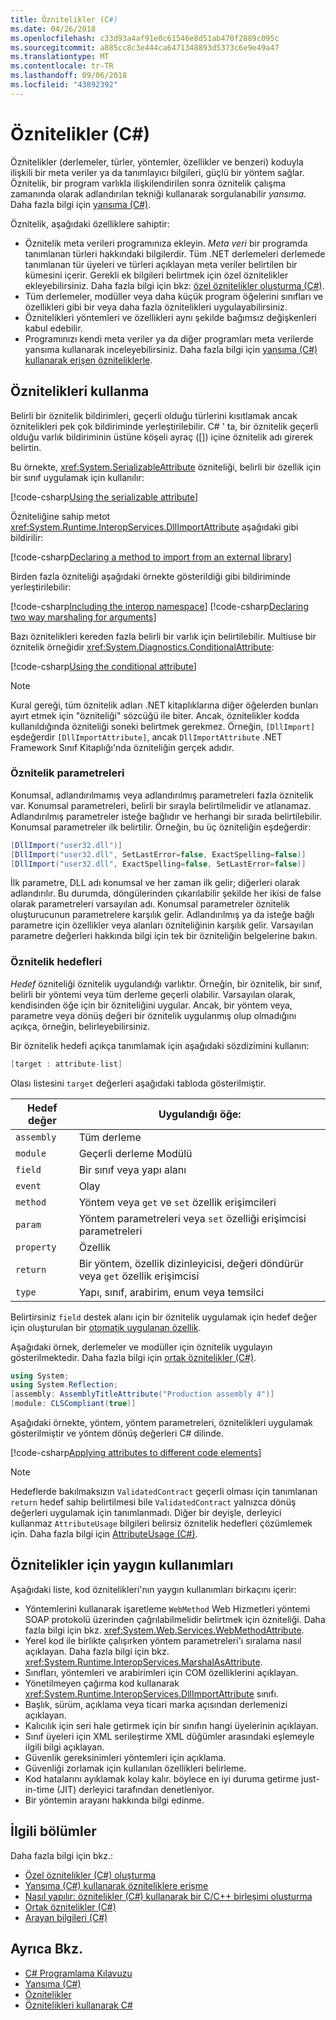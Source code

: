 ```yaml
---
title: Öznitelikler (C#)
ms.date: 04/26/2018
ms.openlocfilehash: c33d93a4af91e0c61546e8d51ab470f2889c095c
ms.sourcegitcommit: a885cc8c3e444ca6471348893d5373c6e9e49a47
ms.translationtype: MT
ms.contentlocale: tr-TR
ms.lasthandoff: 09/06/2018
ms.locfileid: "43892392"
---
```

# <a name="attributes-c"></a>Öznitelikler (C#)

Öznitelikler (derlemeler, türler, yöntemler, özellikler ve benzeri) koduyla ilişkili bir meta veriler ya da tanımlayıcı bilgileri, güçlü bir yöntem sağlar. Öznitelik, bir program varlıkla ilişkilendirilen sonra öznitelik çalışma zamanında olarak adlandırılan tekniği kullanarak sorgulanabilir *yansıma*. Daha fazla bilgi için [yansıma (C#)](../reflection.md).

Öznitelik, aşağıdaki özelliklere sahiptir:

- Öznitelik meta verileri programınıza ekleyin. *Meta veri* bir programda tanımlanan türleri hakkındaki bilgilerdir. Tüm .NET derlemeleri derlemede tanımlanan tür üyeleri ve türleri açıklayan meta veriler belirtilen bir kümesini içerir. Gerekli ek bilgileri belirtmek için özel öznitelikler ekleyebilirsiniz. Daha fazla bilgi için bkz: [özel öznitelikler oluşturma (C#)](creating-custom-attributes.md).
- Tüm derlemeler, modüller veya daha küçük program öğelerini sınıfları ve özellikleri gibi bir veya daha fazla öznitelikleri uygulayabilirsiniz.
- Öznitelikleri yöntemleri ve özellikleri aynı şekilde bağımsız değişkenleri kabul edebilir.
- Programınızı kendi meta veriler ya da diğer programları meta verilerde yansıma kullanarak inceleyebilirsiniz. Daha fazla bilgi için [yansıma (C#) kullanarak erişen özniteliklerle](accessing-attributes-by-using-reflection.md).

## <a name="using-attributes"></a>Öznitelikleri kullanma

Belirli bir öznitelik bildirimleri, geçerli olduğu türlerini kısıtlamak ancak öznitelikleri pek çok bildiriminde yerleştirilebilir. C# ' ta, bir öznitelik geçerli olduğu varlık bildiriminin üstüne köşeli ayraç ([]) içine öznitelik adı girerek belirtin.

Bu örnekte, <xref:System.SerializableAttribute> özniteliği, belirli bir özellik için bir sınıf uygulamak için kullanılır:

[!code-csharp[Using the serializable attribute](../../../../../samples/snippets/csharp/attributes/AttributesOverview.cs#1)]

Özniteliğine sahip metot <xref:System.Runtime.InteropServices.DllImportAttribute> aşağıdaki gibi bildirilir:

[!code-csharp[Declaring a method to import from an external library](../../../../../samples/snippets/csharp/attributes/AttributesOverview.cs#2)]

Birden fazla özniteliği aşağıdaki örnekte gösterildiği gibi bildiriminde yerleştirilebilir:

[!code-csharp[Including the interop namespace](../../../../../samples/snippets/csharp/attributes/AttributesOverview.cs#3)]
[!code-csharp[Declaring two way marshaling for arguments](../../../../../samples/snippets/csharp/attributes/AttributesOverview.cs#4)]

Bazı öznitelikleri kereden fazla belirli bir varlık için belirtilebilir. Multiuse bir öznitelik örneğidir <xref:System.Diagnostics.ConditionalAttribute>:

[!code-csharp[Using the conditional attribute](../../../../../samples/snippets/csharp/attributes/AttributesOverview.cs#5)]

> [!NOTE]
> Kural gereği, tüm öznitelik adları .NET kitaplıklarına diğer öğelerden bunları ayırt etmek için "özniteliği" sözcüğü ile biter. Ancak, öznitelikler kodda kullanıldığında özniteliği soneki belirtmek gerekmez. Örneğin, `[DllImport]` eşdeğerdir `[DllImportAttribute]`, ancak `DllImportAttribute` .NET Framework Sınıf Kitaplığı'nda özniteliğin gerçek adıdır.

### <a name="attribute-parameters"></a>Öznitelik parametreleri

Konumsal, adlandırılmamış veya adlandırılmış parametreleri fazla öznitelik var. Konumsal parametreleri, belirli bir sırayla belirtilmelidir ve atlanamaz. Adlandırılmış parametreler isteğe bağlıdır ve herhangi bir sırada belirtilebilir. Konumsal parametreler ilk belirtilir. Örneğin, bu üç özniteliğin eşdeğerdir:

```csharp
[DllImport("user32.dll")]
[DllImport("user32.dll", SetLastError=false, ExactSpelling=false)]
[DllImport("user32.dll", ExactSpelling=false, SetLastError=false)]
```

İlk parametre, DLL adı konumsal ve her zaman ilk gelir; diğerleri olarak adlandırılır. Bu durumda, döngülerinden çıkarılabilir şekilde her ikisi de false olarak parametreleri varsayılan adı. Konumsal parametreler öznitelik oluşturucunun parametrelere karşılık gelir. Adlandırılmış ya da isteğe bağlı parametre için özellikler veya alanları özniteliğinin karşılık gelir. Varsayılan parametre değerleri hakkında bilgi için tek bir özniteliğin belgelerine bakın.

### <a name="attribute-targets"></a>Öznitelik hedefleri

*Hedef* özniteliği öznitelik uygulandığı varlıktır. Örneğin, bir öznitelik, bir sınıf, belirli bir yöntemi veya tüm derleme geçerli olabilir. Varsayılan olarak, kendisinden öğe için bir özniteliğini uygular. Ancak, bir yöntem veya, parametre veya dönüş değeri bir öznitelik uygulanmış olup olmadığını açıkça, örneğin, belirleyebilirsiniz.

Bir öznitelik hedefi açıkça tanımlamak için aşağıdaki sözdizimini kullanın:

```csharp
[target : attribute-list]
```

Olası listesini `target` değerleri aşağıdaki tabloda gösterilmiştir.

|Hedef değer|Uygulandığı öğe:|
|------------------|----------------|
|`assembly`|Tüm derleme|
|`module`|Geçerli derleme Modülü|
|`field`|Bir sınıf veya yapı alanı|
|`event`|Olay|
|`method`|Yöntem veya `get` ve `set` özellik erişimcileri|
|`param`|Yöntem parametreleri veya `set` özelliği erişimcisi parametreleri|
|`property`|Özellik|
|`return`|Bir yöntem, özellik dizinleyicisi, değeri döndürür veya `get` özellik erişimcisi|
|`type`|Yapı, sınıf, arabirim, enum veya temsilci|

Belirtirsiniz `field` destek alanı için bir öznitelik uygulamak için hedef değer için oluşturulan bir [otomatik uygulanan özellik](../../../properties.md).

Aşağıdaki örnek, derlemeler ve modüller için öznitelik uygulayın gösterilmektedir. Daha fazla bilgi için [ortak öznitelikler (C#)](common-attributes.md).

```csharp
using System;
using System.Reflection;
[assembly: AssemblyTitleAttribute("Production assembly 4")]
[module: CLSCompliant(true)]
```

Aşağıdaki örnekte, yöntem, yöntem parametreleri, öznitelikleri uygulamak gösterilmiştir ve yöntem dönüş değerleri C# dilinde.

[!code-csharp[Applying attributes to different code elements](../../../../../samples/snippets/csharp/attributes/AttributesOverview.cs#6)]

> [!NOTE]
> Hedeflerde bakılmaksızın `ValidatedContract` geçerli olması için tanımlanan `return` hedef sahip belirtilmesi bile `ValidatedContract` yalnızca dönüş değerleri uygulamak için tanımlanmadı. Diğer bir deyişle, derleyici kullanmaz `AttributeUsage` bilgileri belirsiz öznitelik hedefleri çözümlemek için. Daha fazla bilgi için [AttributeUsage (C#)](attributeusage.md).

## <a name="common-uses-for-attributes"></a>Öznitelikler için yaygın kullanımları

Aşağıdaki liste, kod öznitelikleri'nın yaygın kullanımları birkaçını içerir:

- Yöntemlerini kullanarak işaretleme `WebMethod` Web Hizmetleri yöntemi SOAP protokolü üzerinden çağrılabilmelidir belirtmek için özniteliği. Daha fazla bilgi için bkz. <xref:System.Web.Services.WebMethodAttribute>.
- Yerel kod ile birlikte çalışırken yöntem parametreleri'ı sıralama nasıl açıklayan. Daha fazla bilgi için bkz. <xref:System.Runtime.InteropServices.MarshalAsAttribute>.
- Sınıfları, yöntemleri ve arabirimleri için COM özelliklerini açıklayan.
- Yönetilmeyen çağırma kod kullanarak <xref:System.Runtime.InteropServices.DllImportAttribute> sınıfı.
- Başlık, sürüm, açıklama veya ticari marka açısından derlemenizi açıklayan.
- Kalıcılık için seri hale getirmek için bir sınıfın hangi üyelerinin açıklayan.
- Sınıf üyeleri için XML serileştirme XML düğümler arasındaki eşlemeyle ilgili bilgi açıklayan.
- Güvenlik gereksinimleri yöntemleri için açıklama.
- Güvenliği zorlamak için kullanılan özellikleri belirleme.
- Kod hatalarını ayıklamak kolay kalır. böylece en iyi duruma getirme just-in-time (JIT) derleyici tarafından denetleniyor.
- Bir yöntemin arayanı hakkında bilgi edinme.

## <a name="related-sections"></a>İlgili bölümler

Daha fazla bilgi için bkz.:

- [Özel öznitelikler (C#) oluşturma](creating-custom-attributes.md)  
- [Yansıma (C#) kullanarak özniteliklere erişme](accessing-attributes-by-using-reflection.md)  
- [Nasıl yapılır: öznitelikler (C#) kullanarak bir C/C++ birleşimi oluşturma](how-to-create-a-c-cpp-union-by-using-attributes.md)  
- [Ortak öznitelikler (C#)](common-attributes.md)  
- [Arayan bilgileri (C#)](../caller-information.md)  

## <a name="see-also"></a>Ayrıca Bkz.

- [C# Programlama Kılavuzu](../../index.md)  
- [Yansıma (C#)](../reflection.md)  
- [Öznitelikler](../../../../standard/attributes/index.md)  
- [Öznitelikleri kullanarak C#](../../../tutorials/attributes.md)  
